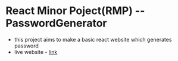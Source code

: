 # React Minor Poject(RMP) -- PasswordGenerator
- this project aims to make a basic react website which generates password
- live website - [link](https://rmp-password-generator.vercel.app/)
